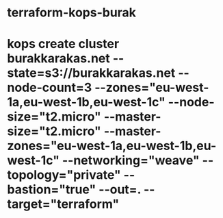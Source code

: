 # terraform-kops-burak

# kops create cluster burakkarakas.net --state=s3://burakkarakas.net --node-count=3 --zones="eu-west-1a,eu-west-1b,eu-west-1c" --node-size="t2.micro" --master-size="t2.micro" --master-zones="eu-west-1a,eu-west-1b,eu-west-1c" --networking="weave" --topology="private" --bastion="true" --out=. --target="terraform"
